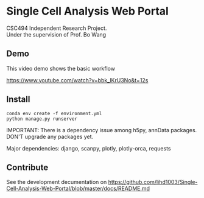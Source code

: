 # Single Cell Analysis Web Portal

CSC494 Independent Research Project.  
Under the supervision of Prof. Bo Wang

## Demo
This video demo shows the basic workflow 

https://www.youtube.com/watch?v=bbk_lKrU3No&t=12s

## Install

```
conda env create -f environment.yml
python manage.py runserver
```

IMPORTANT: There is a dependency issue among h5py, annData packages. DON'T upgrade any packages yet. 

Major dependencies: django, scanpy, plotly, plotly-orca, requests

## Contribute
See the development decumentation on https://github.com/lihd1003/Single-Cell-Analysis-Web-Portal/blob/master/docs/README.md

